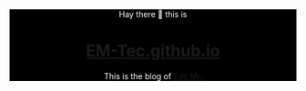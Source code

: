 <div style="background-color: Black; color: white;"><div align="center">
Hay there 👋 this is

# [EM-Tec.github.io](http://em-tec.github.io)
  This is the blog of [Edit Mr.](https://github.com/Edit-Mr)
  </div></div>
